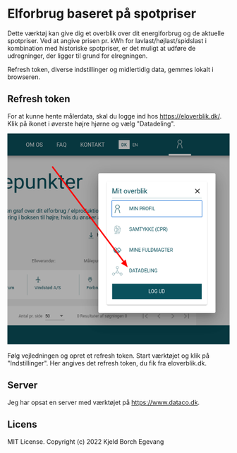 # Elforbrug baseret på spotpriser

Dette værktøj kan give dig et overblik over dit energiforbrug og de
aktuelle spotpriser. Ved at angive prisen pr. kWh for
lavlast/højlast/spidslast i kombination med historiske spotpriser, er
det muligt at udføre de udregninger, der ligger til grund for elregningen.

Refresh token, diverse indstillinger og midlertidig data, gemmes lokalt i browseren.

## Refresh token
For at kunne hente målerdata, skal du logge ind hos https://eloverblik.dk/. Klik på ikonet i øverste højre hjørne og vælg "Datadeling".

![Eloverblik](https://github.com/Gitdyr/elforbrug/blob/master/eloverblik1.png?raw=true)

Følg vejledningen og opret et refresh token. Start værktøjet og klik på "Indstillinger". Her angives det refresh token, du fik fra eloverblik.dk.

## Server
Jeg har opsat en server med værktøjet på https://www.dataco.dk.

## Licens
MIT License. Copyright (c) 2022 Kjeld Borch Egevang
